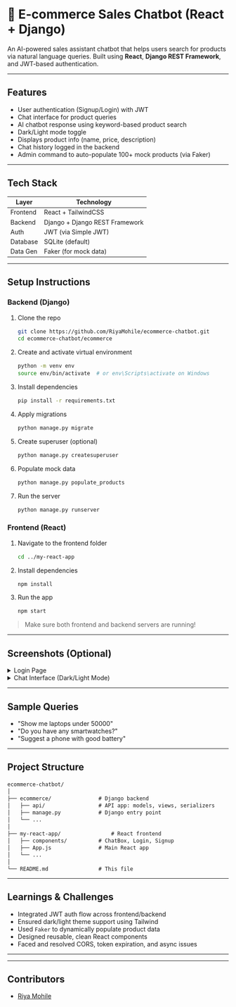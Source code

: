 
# 🛒 E-commerce Sales Chatbot (React + Django)

An AI-powered sales assistant chatbot that helps users search for products via natural language queries. Built using **React**, **Django REST Framework**, and JWT-based authentication.

---

##  Features

-  User authentication (Signup/Login) with JWT
-  Chat interface for product queries
-  AI chatbot response using keyword-based product search
-  Dark/Light mode toggle
-  Displays product info (name, price, description)
-  Chat history logged in the backend
-  Admin command to auto-populate 100+ mock products (via Faker)

---

## Tech Stack

| Layer         | Technology                |
|---------------|---------------------------|
| Frontend      | React + TailwindCSS       |
| Backend       | Django + Django REST Framework |
| Auth          | JWT (via Simple JWT)      |
| Database      | SQLite (default)          |
| Data Gen      | Faker (for mock data)     |

---

##  Setup Instructions

###  Backend (Django)

1. Clone the repo  
   ```bash
   git clone https://github.com/RiyaMohile/ecommerce-chatbot.git
   cd ecommerce-chatbot/ecommerce
   ```

2. Create and activate virtual environment  
   ```bash
   python -m venv env
   source env/bin/activate  # or env\Scripts\activate on Windows
   ```

3. Install dependencies  
   ```bash
   pip install -r requirements.txt
   ```

4. Apply migrations  
   ```bash
   python manage.py migrate
   ```

5. Create superuser (optional)  
   ```bash
   python manage.py createsuperuser
   ```

6. Populate mock data  
   ```bash
   python manage.py populate_products
   ```

7. Run the server  
   ```bash
   python manage.py runserver
   ```

###  Frontend (React)

1. Navigate to the frontend folder  
   ```bash
   cd ../my-react-app
   ```

2. Install dependencies  
   ```bash
   npm install
   ```

3. Run the app  
   ```bash
   npm start
   ```

> Make sure both frontend and backend servers are running!

---

##  Screenshots (Optional)

<details>
  <summary>Login Page</summary>
  <img src="/screenshots/login.png" width="400" />
</details>

<details>
  <summary>Chat Interface (Dark/Light Mode)</summary>
  <img src="/screenshots/chat.png" width="400" />
</details>

---

## Sample Queries

- "Show me laptops under 50000"
- "Do you have any smartwatches?"
- "Suggest a phone with good battery"

---

##  Project Structure

```
ecommerce-chatbot/
│
├── ecommerce/               # Django backend
│   ├── api/                 # API app: models, views, serializers
│   ├── manage.py            # Django entry point
│   └── ...
│
├── my-react-app/                # React frontend
│   ├── components/          # ChatBox, Login, Signup
│   ├── App.js               # Main React app
│   └── ...
│
└── README.md                # This file
```

---

## Learnings & Challenges

- Integrated JWT auth flow across frontend/backend
- Ensured dark/light theme support using Tailwind
- Used `Faker` to dynamically populate product data
- Designed reusable, clean React components
- Faced and resolved CORS, token expiration, and async issues

---

---

##  Contributors

- [Riya Mohile](https://github.com/RiyaMohile)
